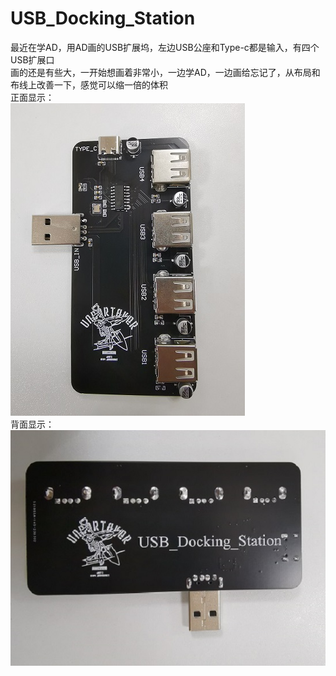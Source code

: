 # USB_Docking_Station
最近在学AD，用AD画的USB扩展坞，左边USB公座和Type-c都是输入，有四个USB扩展口<br>
画的还是有些大，一开始想画着非常小，一边学AD，一边画给忘记了，从布局和布线上改善一下，感觉可以缩一倍的体积<br>
正面显示：<br>
![image](https://github.com/VioletJA/USB_Docking_Station/blob/main/front1.jpg)<br>
背面显示：<br>
![image](https://github.com/VioletJA/USB_Docking_Station/blob/main/back1.jpg)<br>

